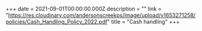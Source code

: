 +++
date = 2021-09-01T00:00:00.000Z
description = ""
link = "https://res.cloudinary.com/andersonscreekps/image/upload/v1653271258/policies/Cash_Handling_Policy_2022.pdf"
title = "Cash handling"
+++
